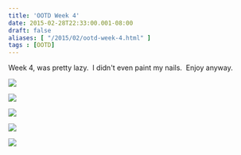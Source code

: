 ```yaml
---
title: 'OOTD Week 4'
date: 2015-02-28T22:33:00.001-08:00
draft: false
aliases: [ "/2015/02/ootd-week-4.html" ]
tags : [OOTD]
---
```


  

Week 4, was pretty lazy.  I didn't even paint my nails.  Enjoy anyway.  

  

  

[![](https://1.bp.blogspot.com/-ueeewxyFWZE/VPKyRU9N66I/AAAAAAAAAfg/oVoYw2r_5R0/s1600/blogger-image-657434786%2B(2).jpg)](http://1.bp.blogspot.com/-ueeewxyFWZE/VPKyRU9N66I/AAAAAAAAAfg/oVoYw2r_5R0/s1600/blogger-image-657434786%2B(2).jpg)

  

  

  

[![](https://3.bp.blogspot.com/-DA702oBLMiE/VPKxCJxRepI/AAAAAAAAAe8/SeaxrGnSWIQ/s1600/P1030928%2B(2).JPG)](http://3.bp.blogspot.com/-DA702oBLMiE/VPKxCJxRepI/AAAAAAAAAe8/SeaxrGnSWIQ/s1600/P1030928%2B(2).JPG)

[![](https://4.bp.blogspot.com/-1kZYkbxUOE8/VPKxekMrb9I/AAAAAAAAAfY/7df2BYxr57w/s1600/P1030927%2B(2).JPG)](http://4.bp.blogspot.com/-1kZYkbxUOE8/VPKxekMrb9I/AAAAAAAAAfY/7df2BYxr57w/s1600/P1030927%2B(2).JPG)

  

[![](https://4.bp.blogspot.com/-TxVt3RJzbHU/VPKxMDPsozI/AAAAAAAAAfI/Aesf_8DzeQg/s1600/P1030924%2B(2).JPG)](http://4.bp.blogspot.com/-TxVt3RJzbHU/VPKxMDPsozI/AAAAAAAAAfI/Aesf_8DzeQg/s1600/P1030924%2B(2).JPG)

  

[![](https://4.bp.blogspot.com/-JK_TfI0ZBcA/VPKxM9HkYDI/AAAAAAAAAfQ/tZXovu0kqGA/s1600/P1030926%2B(2).JPG)](http://4.bp.blogspot.com/-JK_TfI0ZBcA/VPKxM9HkYDI/AAAAAAAAAfQ/tZXovu0kqGA/s1600/P1030926%2B(2).JPG)